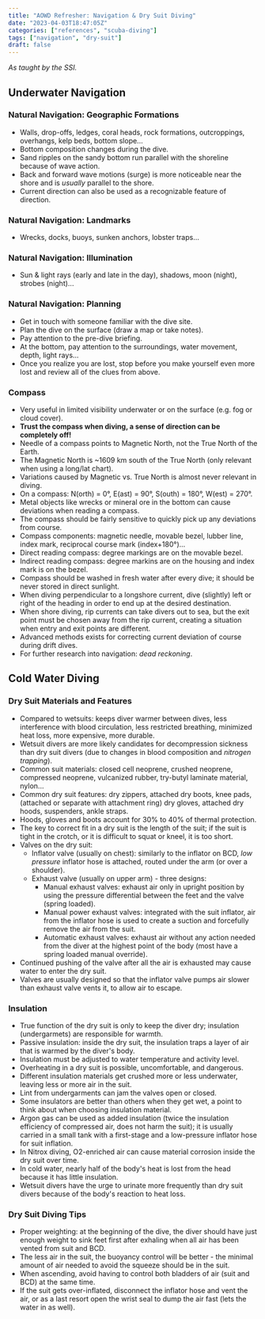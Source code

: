 ```yaml
---
title: "AOWD Refresher: Navigation & Dry Suit Diving"
date: "2023-04-03T18:47:05Z"
categories: ["references", "scuba-diving"]
tags: ["navigation", "dry-suit"]
draft: false
---
```


_As taught by the SSI._

## Underwater Navigation

### Natural Navigation: Geographic Formations

- Walls, drop-offs, ledges, coral heads, rock formations, outcroppings, overhangs, kelp beds, bottom slope...
- Bottom composition changes during the dive.
- Sand ripples on the sandy bottom run parallel with the shoreline because of wave action.
- Back and forward wave motions (surge) is more noticeable near the shore and is _usually_ parallel to the shore.
- Current direction can also be used as a recognizable feature of direction.

### Natural Navigation: Landmarks

- Wrecks, docks, buoys, sunken anchors, lobster traps...

### Natural Navigation: Illumination

- Sun & light rays (early and late in the day), shadows, moon (night), strobes (night)...

### Natural Navigation: Planning

- Get in touch with someone familiar with the dive site.
- Plan the dive on the surface (draw a map or take notes).
- Pay attention to the pre-dive briefing.
- At the bottom, pay attention to the surroundings, water movement, depth, light rays...
- Once you realize you are lost, stop before you make yourself even more lost and review all of the clues from above.

### Compass

- Very useful in limited visibility underwater or on the surface (e.g. fog or cloud cover).
- **Trust the compass when diving, a sense of direction can be completely off!**
- Needle of a compass points to Magnetic North, not the True North of the Earth.
- The Magnetic North is ~1609 km south of the True North (only relevant when using a long/lat chart).
- Variations caused by Magnetic vs. True North is almost never relevant in diving.
- On a compass: N(orth) = 0°, E(ast) = 90°, S(outh) = 180°, W(est) = 270°.
- Metal objects like wrecks or mineral ore in the bottom can cause deviations when reading a compass.
- The compass should be fairly sensitive to quickly pick up any deviations from course.
- Compass components: magnetic needle, movable bezel, lubber line, index mark, reciprocal course mark (index+180°)...
- Direct reading compass: degree markings are on the movable bezel.
- Indirect reading compass: degree markins are on the housing and index mark is on the bezel.
- Compass should be washed in fresh water after every dive; it should be never stored in direct sunlight.
- When diving perpendicular to a longshore current, dive (slightly) left or right of the heading in order to
  end up at the desired destination.
- When shore diving, rip currents can take divers out to sea, but the exit point must be chosen away from
  the rip current, creating a situation when entry and exit points are different.
- Advanced methods exists for correcting current deviation of course during drift dives.
- For further research into navigation: _dead reckoning_.

## Cold Water Diving

### Dry Suit Materials and Features

- Compared to wetsuits: keeps diver warmer between dives, less interference with blood circulation, less restricted
  breathing, minimized heat loss, more expensive, more durable.
- Wetsuit divers are more likely candidates for decompression sickness than dry suit divers (due to changes in blood
  composition and _nitrogen trapping_).
- Common suit materials: closed cell neoprene, crushed neoprene, compressed neoprene, vulcanized rubber,
  try-butyl laminate material, nylon...
- Common dry suit features: dry zippers, attached dry boots, knee pads, (attached or separate with attachment ring) dry
  gloves, attached dry hoods, suspenders, ankle straps.
- Hoods, gloves and boots account for 30% to 40% of thermal protection.
- The key to correct fit in a dry suit is the length of the suit; if the suit is tight in the crotch, or it is difficult
  to squat or kneel, it is too short.
- Valves on the dry suit:
  - Inflator valve (usually on chest): similarly to the inflator on BCD, _low pressure_ inflator hose is attached,
    routed under the arm (or over a shoulder).
  - Exhaust valve (usually on upper arm) - three designs:
    - Manual exhaust valves: exhaust air only in upright position by using the pressure differential between the feet
      and the valve (spring loaded).
    - Manual power exhaust valves: integrated with the suit inflator, air from the inflator hose is used to create a
      suction and forcefully remove the air from the suit.
    - Automatic exhaust valves: exhaust air without any action needed from the diver at the highest point of the body
      (most have a spring loaded manual override).
- Continued pushing of the valve after all the air is exhausted may cause water to enter the dry suit.
- Valves are usually designed so that the inflator valve pumps air slower than exhaust valve vents it, to allow air
  to escape.

### Insulation

- True function of the dry suit is only to keep the diver dry; insulation (undergarmets) are responsible for warmth.
- Passive insulation: inside the dry suit, the insulation traps a layer of air that is warmed by the diver's body.
- Insulation must be adjusted to water temperature and activity level.
- Overheating in a dry suit is possible, uncomfortable, and dangerous.
- Different insulation materials get crushed more or less underwater, leaving less or more air in the suit.
- Lint from undergarments can jam the valves open or closed.
- Some insulators are better than others when they get wet, a point to think about when choosing insulation material.
- Argon gas can be used as added insulation (twice the insulation efficiency of compressed air, does not harm the suit);
  it is usually carried in a small tank with a first-stage and a low-pressure inflator hose for suit inflation.
- In Nitrox diving, O2-enriched air can cause material corrosion inside the dry suit over time.
- In cold water, nearly half of the body's heat is lost from the head because it has little insulation.
- Wetsuit divers have the urge to urinate more frequently than dry suit divers because of the body's reaction to
  heat loss.

### Dry Suit Diving Tips

- Proper weighting: at the beginning of the dive, the diver should have just enough weight to sink feet first after
  exhaling when all air has been vented from suit and BCD.
- The less air in the suit, the buoyancy control will be better - the minimal amount of air needed to avoid the squeeze
  should be in the suit.
- When ascending, avoid having to control both bladders of air (suit and BCD) at the same time.
- If the suit gets over-inflated, disconnect the inflator hose and vent the air, or as a last resort open the wrist seal
  to dump the air fast (lets the water in as well).
